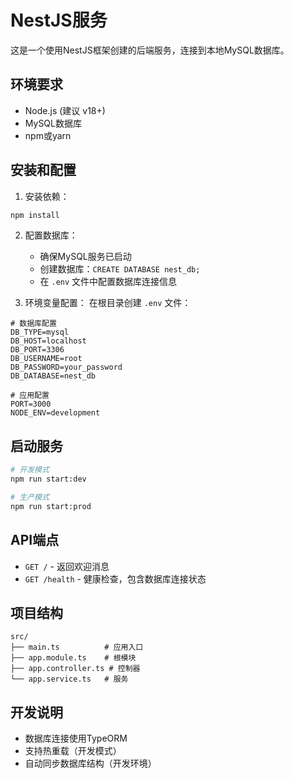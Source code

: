 # NestJS服务

这是一个使用NestJS框架创建的后端服务，连接到本地MySQL数据库。

## 环境要求

- Node.js (建议 v18+)
- MySQL数据库
- npm或yarn

## 安装和配置

1. 安装依赖：
```bash
npm install
```

2. 配置数据库：
   - 确保MySQL服务已启动
   - 创建数据库：`CREATE DATABASE nest_db;`
   - 在 `.env` 文件中配置数据库连接信息

3. 环境变量配置：
   在根目录创建 `.env` 文件：
```
# 数据库配置
DB_TYPE=mysql
DB_HOST=localhost
DB_PORT=3306
DB_USERNAME=root
DB_PASSWORD=your_password
DB_DATABASE=nest_db

# 应用配置
PORT=3000
NODE_ENV=development
```

## 启动服务

```bash
# 开发模式
npm run start:dev

# 生产模式
npm run start:prod
```

## API端点

- `GET /` - 返回欢迎消息
- `GET /health` - 健康检查，包含数据库连接状态

## 项目结构

```
src/
├── main.ts          # 应用入口
├── app.module.ts    # 根模块
├── app.controller.ts # 控制器
└── app.service.ts   # 服务
```

## 开发说明

- 数据库连接使用TypeORM
- 支持热重载（开发模式）
- 自动同步数据库结构（开发环境） 